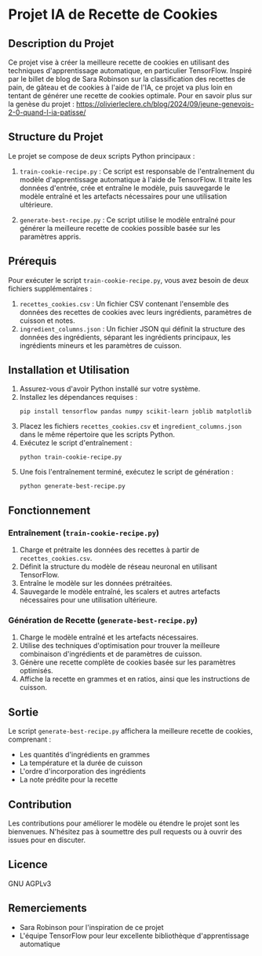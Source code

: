 # Projet IA de Recette de Cookies

## Description du Projet

Ce projet vise à créer la meilleure recette de cookies en utilisant des techniques d'apprentissage automatique, en particulier TensorFlow. Inspiré par le billet de blog de Sara Robinson sur la classification des recettes de pain, de gâteau et de cookies à l'aide de l'IA, ce projet va plus loin en tentant de générer une recette de cookies optimale.
Pour en savoir plus sur la genèse du projet : https://olivierleclere.ch/blog/2024/09/jeune-genevois-2-0-quand-l-ia-patisse/ 

## Structure du Projet

Le projet se compose de deux scripts Python principaux :

1. `train-cookie-recipe.py` : Ce script est responsable de l'entraînement du modèle d'apprentissage automatique à l'aide de TensorFlow. Il traite les données d'entrée, crée et entraîne le modèle, puis sauvegarde le modèle entraîné et les artefacts nécessaires pour une utilisation ultérieure.

2. `generate-best-recipe.py` : Ce script utilise le modèle entraîné pour générer la meilleure recette de cookies possible basée sur les paramètres appris.

## Prérequis

Pour exécuter le script `train-cookie-recipe.py`, vous avez besoin de deux fichiers supplémentaires :

1. `recettes_cookies.csv` : Un fichier CSV contenant l'ensemble des données des recettes de cookies avec leurs ingrédients, paramètres de cuisson et notes.
2. `ingredient_columns.json` : Un fichier JSON qui définit la structure des données des ingrédients, séparant les ingrédients principaux, les ingrédients mineurs et les paramètres de cuisson.

## Installation et Utilisation

1. Assurez-vous d'avoir Python installé sur votre système.
2. Installez les dépendances requises :
   ```
   pip install tensorflow pandas numpy scikit-learn joblib matplotlib
   ```
3. Placez les fichiers `recettes_cookies.csv` et `ingredient_columns.json` dans le même répertoire que les scripts Python.
4. Exécutez le script d'entraînement :
   ```
   python train-cookie-recipe.py
   ```
5. Une fois l'entraînement terminé, exécutez le script de génération :
   ```
   python generate-best-recipe.py
   ```

## Fonctionnement

### Entraînement (`train-cookie-recipe.py`)

1. Charge et prétraite les données des recettes à partir de `recettes_cookies.csv`.
2. Définit la structure du modèle de réseau neuronal en utilisant TensorFlow.
3. Entraîne le modèle sur les données prétraitées.
4. Sauvegarde le modèle entraîné, les scalers et autres artefacts nécessaires pour une utilisation ultérieure.

### Génération de Recette (`generate-best-recipe.py`)

1. Charge le modèle entraîné et les artefacts nécessaires.
2. Utilise des techniques d'optimisation pour trouver la meilleure combinaison d'ingrédients et de paramètres de cuisson.
3. Génère une recette complète de cookies basée sur les paramètres optimisés.
4. Affiche la recette en grammes et en ratios, ainsi que les instructions de cuisson.

## Sortie

Le script `generate-best-recipe.py` affichera la meilleure recette de cookies, comprenant :

- Les quantités d'ingrédients en grammes
- La température et la durée de cuisson
- L'ordre d'incorporation des ingrédients
- La note prédite pour la recette

## Contribution

Les contributions pour améliorer le modèle ou étendre le projet sont les bienvenues. N'hésitez pas à soumettre des pull requests ou à ouvrir des issues pour en discuter.

## Licence

GNU AGPLv3

## Remerciements

- Sara Robinson pour l'inspiration de ce projet
- L'équipe TensorFlow pour leur excellente bibliothèque d'apprentissage automatique
